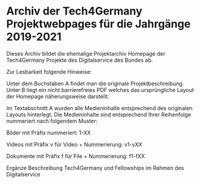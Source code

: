 # Archiv der Tech4Germany Projektwebpages für die Jahrgänge 2019-2021


Dieses Archiv bildet die ehemalige Projektarchiv Homepage der Tech4Germany Projekte des Digitalservice des Bundes ab.

Zur Lesbarkeit folgende Hinweise:

Unter dem Buchstaben A findet man die originale Projektbeschreibung.
Unter B liegt ein nicht barrierefreies PDF welches das ursprüngliche Layout der Homepage näherungsweise darstellt.

Im Textabschnitt A wurden alle Medieninhalte entsprechend des originalen Layouts hinterlegt.
Die Medieninhalte sind entsprechend Ihrer Reihenfolge nummeriert nach folgendem Muster:

Bilder mit Präfix nummeriert: 1-XX

Videos mit Präfix v für Video + Nummerierung: v1-vXX

Dokumente mit Präfix f für File + Nummerierung: f1-fXX


Ergänze Beschreibung Tech4Germany und Fellowships im Rahmen des Digitalservice 
